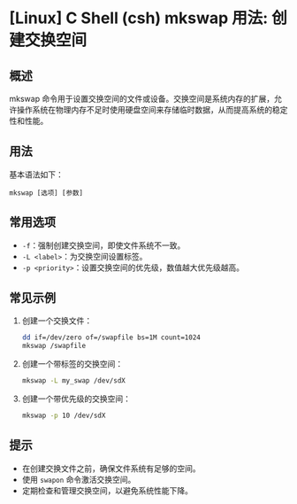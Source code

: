 # [Linux] C Shell (csh) mkswap 用法: 创建交换空间

## 概述
mkswap 命令用于设置交换空间的文件或设备。交换空间是系统内存的扩展，允许操作系统在物理内存不足时使用硬盘空间来存储临时数据，从而提高系统的稳定性和性能。

## 用法
基本语法如下：
```
mkswap [选项] [参数]
```

## 常用选项
- `-f`：强制创建交换空间，即使文件系统不一致。
- `-L <label>`：为交换空间设置标签。
- `-p <priority>`：设置交换空间的优先级，数值越大优先级越高。

## 常见示例
1. 创建一个交换文件：
   ```bash
   dd if=/dev/zero of=/swapfile bs=1M count=1024
   mkswap /swapfile
   ```

2. 创建一个带标签的交换空间：
   ```bash
   mkswap -L my_swap /dev/sdX
   ```

3. 创建一个带优先级的交换空间：
   ```bash
   mkswap -p 10 /dev/sdX
   ```

## 提示
- 在创建交换文件之前，确保文件系统有足够的空间。
- 使用 `swapon` 命令激活交换空间。
- 定期检查和管理交换空间，以避免系统性能下降。